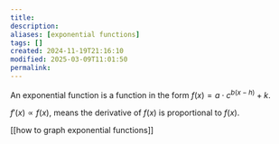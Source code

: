 ```yaml
---
title: 
description: 
aliases: [exponential functions]
tags: []
created: 2024-11-19T21:16:10
modified: 2025-03-09T11:01:50
permalink:
---
```


An exponential function is a function in the form $f(x)=a\cdot c^{b(x-h)}+k$.

$f'(x)\propto f(x)$, means the derivative of $f(x)$ is proportional to $f(x)$.

[[how to graph exponential functions]]
